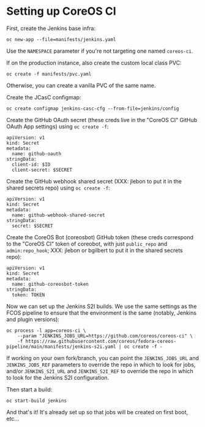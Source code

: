# Setting up CoreOS CI

First, create the Jenkins base infra:

```
oc new-app --file=manifests/jenkins.yaml
```

Use the `NAMESPACE` parameter if you're not targeting one
named `coreos-ci`.

If on the production instance, also create the custom local
class PVC:

```
oc create -f manifests/pvc.yaml
```

Otherwise, you can create a vanilla PVC of the same name.

Create the JCasC configmap:

```
oc create configmap jenkins-casc-cfg --from-file=jenkins/config
```

Create the GitHub OAuth secret (these creds live in the
"CoreOS CI" GitHub OAuth App settings) using `oc create -f`:

```
apiVersion: v1
kind: Secret
metadata:
  name: github-oauth
stringData:
  client-id: $ID
  client-secret: $SECRET
```

Create the GitHub webhook shared secret (XXX: jlebon to put
it in the shared secrets repo) using `oc create -f`:

```
apiVersion: v1
kind: Secret
metadata:
  name: github-webhook-shared-secret
stringData:
  secret: $SECRET
```

Create the CoreOS Bot (coreosbot) GitHub token (these creds
correspond to the "CoreOS CI" token of coreobot, with just
`public_repo` and `admin:repo_hook`; XXX: jlebon or bgilbert
to put it in the shared secrets repo):

```
apiVersion: v1
kind: Secret
metadata:
  name: github-coreosbot-token
stringData:
  token: TOKEN
```

Now we can set up the Jenkins S2I builds. We use the same
settings as the FCOS pipeline to ensure that the environment
is the same (notably, Jenkins and plugin versions):

```
oc process -l app=coreos-ci \
    --param "JENKINS_JOBS_URL=https://github.com/coreos/coreos-ci" \
    -f https://raw.githubusercontent.com/coreos/fedora-coreos-pipeline/main/manifests/jenkins-s2i.yaml | oc create -f -
```

If working on your own fork/branch, you can point the
`JENKINS_JOBS_URL` and `JENKINS_JOBS_REF` parameters to
override the repo in which to look for jobs, and/or
`JENKINS_S2I_URL` and `JENKINS_S2I_REF` to override the repo
in which to look for the Jenkins S2I configuration.

Then start a build:

```
oc start-build jenkins
```

And that's it! It's already set up so that jobs will be
created on first boot, etc...

